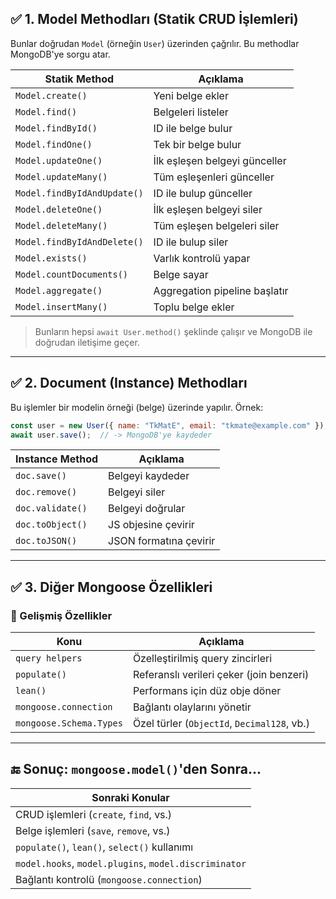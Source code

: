 
## ✅ 1. **Model Methodları (Statik CRUD İşlemleri)**

Bunlar doğrudan `Model` (örneğin `User`) üzerinden çağrılır. Bu methodlar MongoDB'ye sorgu atar.

|Statik Method|Açıklama|
|---|---|
|`Model.create()`|Yeni belge ekler|
|`Model.find()`|Belgeleri listeler|
|`Model.findById()`|ID ile belge bulur|
|`Model.findOne()`|Tek bir belge bulur|
|`Model.updateOne()`|İlk eşleşen belgeyi günceller|
|`Model.updateMany()`|Tüm eşleşenleri günceller|
|`Model.findByIdAndUpdate()`|ID ile bulup günceller|
|`Model.deleteOne()`|İlk eşleşen belgeyi siler|
|`Model.deleteMany()`|Tüm eşleşen belgeleri siler|
|`Model.findByIdAndDelete()`|ID ile bulup siler|
|`Model.exists()`|Varlık kontrolü yapar|
|`Model.countDocuments()`|Belge sayar|
|`Model.aggregate()`|Aggregation pipeline başlatır|
|`Model.insertMany()`|Toplu belge ekler|

> Bunların hepsi `await User.method()` şeklinde çalışır ve MongoDB ile doğrudan iletişime geçer.

---

## ✅ 2. **Document (Instance) Methodları**

Bu işlemler bir modelin örneği (belge) üzerinde yapılır. Örnek:

```js
const user = new User({ name: "TkMatE", email: "tkmate@example.com" });
await user.save();  // -> MongoDB'ye kaydeder
```

|Instance Method|Açıklama|
|---|---|
|`doc.save()`|Belgeyi kaydeder|
|`doc.remove()`|Belgeyi siler|
|`doc.validate()`|Belgeyi doğrular|
|`doc.toObject()`|JS objesine çevirir|
|`doc.toJSON()`|JSON formatına çevirir|

---

## ✅ 3. Diğer Mongoose Özellikleri

### 🔧 Gelişmiş Özellikler

|Konu|Açıklama|
|---|---|
|`query helpers`|Özelleştirilmiş query zincirleri|
|`populate()`|Referanslı verileri çeker (join benzeri)|
|`lean()`|Performans için düz obje döner|
|`mongoose.connection`|Bağlantı olaylarını yönetir|
|`mongoose.Schema.Types`|Özel türler (`ObjectId`, `Decimal128`, vb.)|

---

## 🔚 Sonuç: `mongoose.model()`'den Sonra...

| Sonraki Konular                                       |
| ----------------------------------------------------- |
| CRUD işlemleri (`create`, `find`, vs.)                |
| Belge işlemleri (`save`, `remove`, vs.)               |
| `populate()`, `lean()`, `select()` kullanımı          |
| `model.hooks`, `model.plugins`, `model.discriminator` |
| Bağlantı kontrolü (`mongoose.connection`)             |
